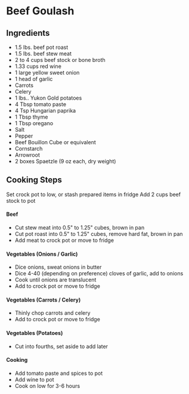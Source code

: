 # Beef Goulash

## Ingredients
- 1.5 lbs. beef pot roast
- 1.5 lbs. beef stew meat
- 2 to 4 cups beef stock or bone broth
- 1.33 cups red wine
- 1 large yellow sweet onion
- 1 head of garlic
- Carrots
- Celery
- 1 lbs.. Yukon Gold potatoes
- 4 Tbsp tomato paste
- 4 Tsp Hungarian paprika
- 1 Tbsp thyme
- 1 Tbsp oregano
- Salt
- Pepper
- Beef Bouillon Cube or equivalent
- Cornstarch
- Arrowroot
- 2 boxes Spaetzle (9 oz each, dry weight)

## Cooking Steps
Set crock pot to low, or stash prepared items in fridge
Add 2 cups beef stock to pot


#### Beef
- Cut stew meat into 0.5" to 1.25" cubes, brown in pan
- Cut pot roast into 0.5" to 1.25" cubes, remove hard fat, brown in pan
- Add meat to crock pot or move to fridge

#### Vegetables (Onions / Garlic)
- Dice onions, sweat onions in butter
- Dice 4-40 (depending on preference) cloves of garlic, add to onions
- Cook until onions are translucent
- Add to crock pot or move to fridge

#### Vegetables (Carrots / Celery)
- Thinly chop carrots and celery
- Add to crock pot or move to fridge

#### Vegetables (Potatoes)
- Cut into fourths, set aside to add later

#### Cooking 
- Add tomato paste and spices to pot
- Add wine to pot
- Cook on low for 3-6 hours
